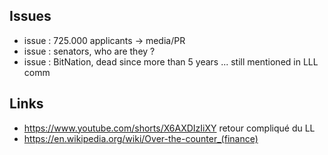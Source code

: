 
Issues
------
* issue : 725.000 applicants -> media/PR
* issue : senators, who are they ?
* issue : BitNation, dead since more than 5 years ... still mentioned in LLL comm

Links
-----
* https://www.youtube.com/shorts/X6AXDIzIiXY retour compliqué du LL
* https://en.wikipedia.org/wiki/Over-the-counter_(finance)

<br>



<!--  

il a existé une assoc liberlandsa.org, ll settlement association, en 2015. Semble mort en 2023.

Jan : 
Basic uniform of 'Liberland Sume' or 'Liberland Control' (? The latter will lead to arrest very likely?) would be probably a  big step forward in terms of sending signals 'this is not camping, nor squatting or touristic club '. 

It seems me an excellent idea.
Not need to use it to make control in a first phase (so no provocation)
Just some people simply wearing it.
A sleeveless jacket, with mention "Liberland Border Police" would be nice.
We could even put the officer's number in evidence to show them a good example
and something like "we are here to help you" mention.
It seems me impossible for them to arrest anybody, or it would be magnificently ridiculous.  
<br>


Groupes Signal
--------------
* LL finance / entrepreneurship: https://liberland.chat/finance
* Wikipedia: https://liberland.chat/wikipedia
* Stable internet: https://liberland.chat/stable-internet
* Gun laws: https://liberland.chat/gun-laws
* LL legal discussions: https://liberland.chat/legal
* LL software / TLD domain, ITU: https://liberland.chat/tech
* LL foreign affairs: https://liberland.chat/foreign-affairs
* LL media/PR: https://liberland.chat/media-pr
* https://liberland.chat/mapping


https://liberland.chat/  

https://www.youtube.com/watch?v=I4IkM2s5Ddo

https://www.youtube.com/watch?v=Z0sYnLHAVls


<br>


questions :
who are currently (oct 2023) the Liberland senators ?
Existence of Liberland senators is mentioned here and there ... but we have never seen a name.



You have the opportunity to meet and network with our Minister of Justice, Michal Ptáčník at the 'Network State Conference' in Amsterdam on Oct 30, 2023. 🇳🇱

The latest news article (https://liberland.org/en/news/498-liberland-set-to-become-a-hub-for-network-states)
at liberland.org mentions BitNation.

Please be aware that this project is technically stalled for years,
see the last commits dates on their github : https://github.com/Bit-Nation

https://en.wikipedia.org/wiki/Bitnation
As of August 2022, the bitnation.co domain name had been sold, and the project is considered defunct.

Even their official website (https://bitnation.co/) doesn't speak about bitnation anymore.

The value of the token is ~0 and it seems no more listed anywhere.

imo it is not good advertising to associate Liberland with something defunct like BitNation,
and which btw was more a scam than anything else.
-->

<br>
